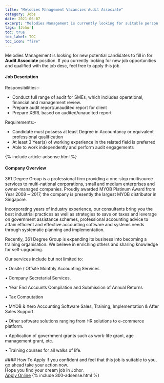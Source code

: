 ```yaml
---
title: "Melodies Management Vacancies Audit Associate" 
category: Jobs 
date: 2021-06-07 
excerpt: "Melodies Management is currently looking for suitable person to fill in the Audit Associate which based in Johor" 
tags: [Johor] 
toc: true 
toc_label: TOC 
toc_icon: "fire" 
--- 
```


<p>Melodies Management is looking for new potential candidates to fill in for <b>Audit Associate</b> position. If you currently looking for new job opportunities and qualified with the job desc, feel free to apply this job.
</p><div><div><h4>Job Description</h4></div><div><div><span><div><p>Responsibilities:-</p><ul><li>Conduct full range of audit for SMEs, which includes operational, financial and management review.</li><li>Prepare audit report/unaudited report for client</li><li>Prepare XBRL based on audited/unaudited report</li></ul><p>Requirements:-</p><ul><li>Candidate must possess at least Degree in Accountancy or equivalent professional qualification</li><li>At least 3 Year(s) of working experience in the related field is preferred</li><li>Able to work independently and perform audit engagements</li></ul></div></span></div></div></div> 
{% include article-adsense.html %} 
<div><div><h4>Company Overview</h4></div><div><div><span><div><p>361 Degree Group is a professional firm providing a one-stop multisource services to multi-national corporations, small and medium enterprises and owner-managed companies. Proudly awarded MYOB Platinum Award from Year 2008 ~ 2017, the company is presently the largest MYOB distributor in Singapore.</p><p>Incorporating years of industry experience, our consultants bring you the best industrial practices as well as strategies to save on taxes and leverage on government assistance schemes, professional accounting advice to attain efficient and effective accounting software and systems needs through systematic planning and implementation.</p><p>Recently, 361 Degree Group is expanding its business into becoming a training organisation. We believe in enriching others and sharing knowledge for self-upgrading.</p><p>Our services include but not limited to:</p><p>&#8226; Onsite / Offsite Monthly Accounting Services.</p><p>&#8226; Company Secretarial Services.</p><p>&#8226; Year End Accounts Compilation and Submission of Annual Returns</p><p>&#8226; Tax Computation </p><p>&#8226; MYOB &amp; Xero Accounting Software Sales, Training, Implementation &amp; After Sales Support.</p><p>&#8226; Other software solutions ranging from HR solutions to e-commerce platform.</p><p>&#8226; Application of government grants such as work-life grant, age management grant, etc.</p><p>&#8226; Training courses for all walks of life.</p></div></span></div></div></div> 
#### How To Apply 
If you confident and feel that this job is suitable to you, go ahead take your action now. <br/> 
Hope you find your dream job in Johor. <br/> 
<a href="https://www.jobstreet.com.my/en/job/audit-associate-4583940?jobId=jobstreet-my-job-4583940&" class="btn btn--info" target="_blank" rel="nofollow noopenner">Apply Online</a> 
{% include 300-adsense.html %} 